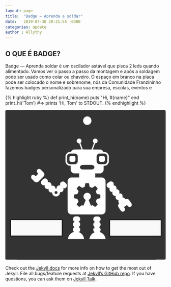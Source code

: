 ```yaml
---
layout: page
title:  "Badge — Aprenda a soldar"
date:   2019-07-30 20:21:55 -0300
categories: update
author : Allythy
---
```


## O QUE É BADGE?
Badge — Aprenda soldar é um oscilador astável que pisca 2 leds quando alimentado. Vamos ver o passo a passo da montagem e após a soldagem pode ser usado como colar ou chaveiro. O espaço em branco na placa pode ser colocado o nome e sobrenome, nós da Comunidade Franzininho fazemos badges personalizado para sua empresa, escolas, eventos e

{% highlight ruby %}
def print_hi(name)
  puts "Hi, #{name}"
end
print_hi('Tom')
#=> prints 'Hi, Tom' to STDOUT.
{% endhighlight %}

<img src="/img/frente.png" class="d-block mx-auto img-fluid" >

Check out the [Jekyll docs][jekyll-docs] for more info on how to get the most out of Jekyll. File all bugs/feature requests at [Jekyll’s GitHub repo][jekyll-gh]. If you have questions, you can ask them on [Jekyll Talk][jekyll-talk].

[jekyll-docs]: https://jekyllrb.com/docs/home
[jekyll-gh]:   https://github.com/jekyll/jekyll
[jekyll-talk]: https://talk.jekyllrb.com/
